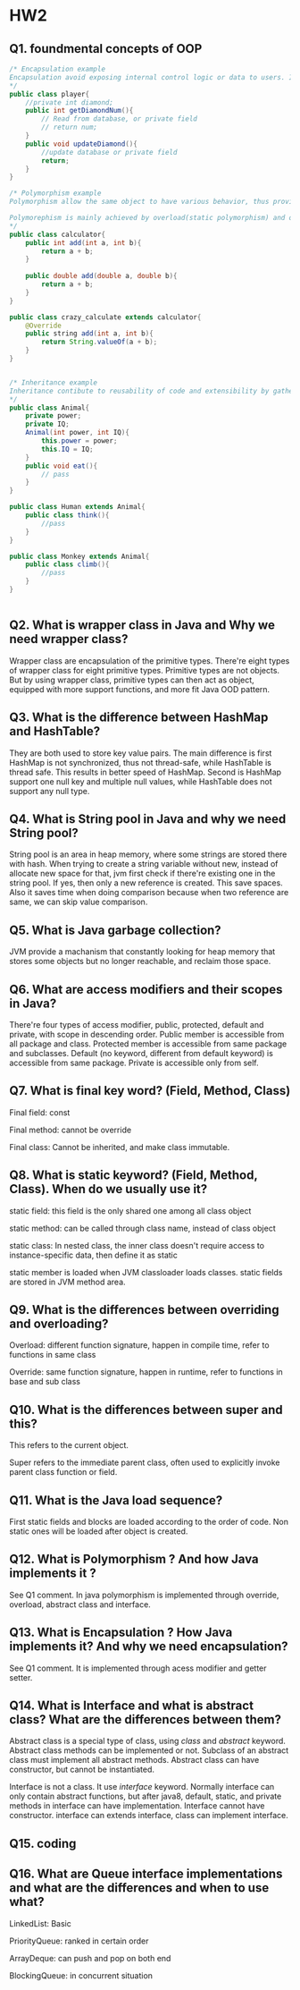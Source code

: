 # HW2

## Q1. foundmental concepts of OOP

```java
/* Encapsulation example
Encapsulation avoid exposing internal control logic or data to users. Instead it requires developers to build a nice interface with which the software can interact with users.
*/
public class player{
	//private int diamond;
	public int getDiamondNum(){
		// Read from database, or private field
        // return num;
	}
    public void updateDiamond(){
        //update database or private field
        return;
    }
}

/* Polymorphism example
Polymorphism allow the same object to have various behavior, thus provide more flexibility and expanability to the program.

Polymorephism is mainly achieved by overload(static polymorphism) and override(dynamic polymorphism)
*/
public class calculator{
    public int add(int a, int b){
		return a + b;
    }
    
    public double add(double a, double b){
		return a + b;
    }
}

public class crazy_calculate extends calculator{
    @Override
    public string add(int a, int b){
        return String.valueOf(a + b);
    }
}


/* Inheritance example
Inheritance contibute to reusability of code and extensibility by gathering common attribuites and methods in base class, and use subclass to inherite it.
*/
public class Animal{
    private power;
    private IQ;
    Animal(int power, int IQ){
        this.power = power;
        this.IQ = IQ;
    }
    public void eat(){
    	// pass
    }
}

public class Human extends Animal{
    public class think(){
        //pass
    }
}

public class Monkey extends Animal{
    public class climb(){
        //pass
    }
}



```





## Q2. What is wrapper class in Java and Why we need wrapper class?

Wrapper class are encapsulation of the primitive types. There're eight types of wrapper class for eight primitive types. Primitive types are not objects. But by using wrapper class, primitive types can then act as object, equipped with more support functions, and more fit Java OOD pattern.



## Q3. What is the difference between HashMap and HashTable?

They are both used to store key value pairs. The main difference is first HashMap is not synchronized, thus not thread-safe, while HashTable is thread safe. This results in better speed of HashMap. Second is HashMap support one null key and multiple null values, while HashTable does not support any null type.



## Q4. What is String pool in Java and why we need String pool?

String pool is an area in heap memory, where some strings are stored there with hash. When trying to create a string variable without new, instead of allocate new space for that, jvm first check if there're existing one in the string pool. If yes, then only a new reference is created. This save spaces. Also it saves time when doing comparison because when two reference are same, we can skip value comparison.



## Q5. What is Java garbage collection?

JVM provide a machanism that constantly looking for heap memory that stores some objects but no longer reachable, and reclaim those space.



## Q6. What are access modifiers and their scopes in Java?

There're four types of access modifier, public, protected, default and private, with scope in descending order. Public member is accessible from all package and class. Protected member is accessible from same package and subclasses. Default (no keyword, different from default keyword) is accessible from same package. Private is accessible only from self.



## Q7. What is final key word? (Field, Method, Class)

Final field: const

Final method: cannot be override

Final class: Cannot be inherited, and make class immutable.



## Q8. What is static keyword? (Field, Method, Class). When do we usually use it?

static field: this field is the only shared one among all class object

static method: can be called through class name, instead of class object

static class: In nested class, the inner class doesn't require access to instance-specific data, then define it as static



static member is loaded when JVM classloader loads classes. static fields are stored in JVM method area.



## Q9. What is the differences between overriding and overloading?

Overload: different function signature, happen in compile time, refer to functions in same class

Override: same function signature, happen in runtime, refer to functions in base and sub class



## Q10. What is the differences between super and this?

This refers to the current object.

Super refers to the immediate parent class, often used to explicitly invoke parent class function or field.



## Q11. What is the Java load sequence?

First static fields and blocks are loaded according to the order of code. Non static ones will be loaded after object is created.



## Q12. What is Polymorphism ? And how Java implements it ?

See Q1 comment. In java polymorphism is implemented through override, overload, abstract class and interface.



## Q13. What is Encapsulation ? How Java implements it? And why we need encapsulation?

See Q1 comment. It is implemented through acess modifier and getter setter.



## Q14. What is Interface and what is abstract class? What are the differences between them?

Abstract class is a special type of class, using *class* and *abstract* keyword. Abstract class methods can be implemented or not. Subclass of an abstract class must implement all abstract methods. Abstract class can have constructor, but cannot be instantiated.

Interface is not a class. It use *interface* keyword. Normally interface can only contain abstract functions, but after java8, default, static, and private methods in interface can have implementation. Interface cannot have constructor. interface can extends interface, class can implement interface.



## Q15. coding



## Q16. What are Queue interface implementations and what are the differences and when to use what?

LinkedList: Basic

PriorityQueue: ranked in certain order

ArrayDeque: can push and pop on both end

BlockingQueue: in concurrent situation